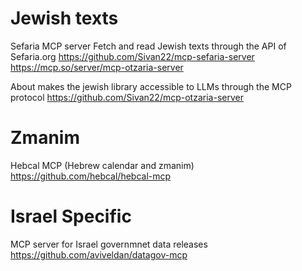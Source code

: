 # Jewish texts
Sefaria MCP server
Fetch and read Jewish texts through the API of Sefaria.org
https://github.com/Sivan22/mcp-sefaria-server
https://mcp.so/server/mcp-otzaria-server

About
makes the jewish library accessible to LLMs through the MCP protocol
https://github.com/Sivan22/mcp-otzaria-server

# Zmanim 

Hebcal MCP (Hebrew calendar and zmanim)
https://github.com/hebcal/hebcal-mcp

# Israel Specific
MCP server for Israel governmnet data releases
https://github.com/aviveldan/datagov-mcp

 